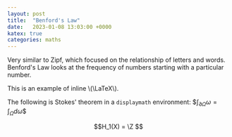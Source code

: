 ```yaml
---
layout: post
title:  "Benford's Law"
date:   2023-01-08 13:03:00 +0000
katex: true
categories: maths
---
```


Very similar to Zipf, which focused on the relationship of letters and words. Benford's Law looks at the frequency of numbers starting with a particular number.

This is an example of inline \\(\LaTeX\\).

The following is Stokes' theorem in a
`displaymath` environment: \$$\int_{\partial \Omega} \omega = \int_{\Omega} d\omega\$$


$$H_1(X) = \Z $$ 

